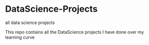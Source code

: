 # DataScience-Projects
all data science projects

This repo contains all the DataScience projects I have done over my learning curve

